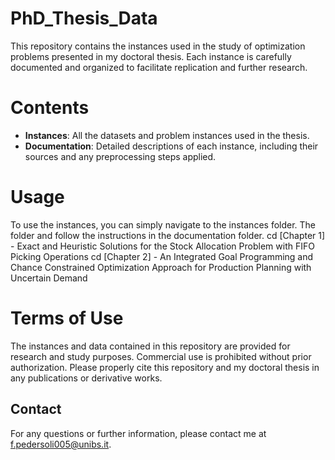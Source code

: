 

# PhD_Thesis_Data
This repository contains the instances used in the study of optimization problems presented in my doctoral thesis. Each instance is carefully documented and organized to facilitate replication and further research.

# Contents
- **Instances**: All the datasets and problem instances used in the thesis.
- **Documentation**: Detailed descriptions of each instance, including their sources and any preprocessing steps applied.

# Usage
To use the instances, you can simply navigate to the instances folder. The folder
and follow the instructions in the documentation folder.
cd [Chapter 1] - Exact and Heuristic Solutions for the Stock Allocation Problem with FIFO Picking Operations
cd [Chapter 2] - An Integrated Goal Programming and Chance Constrained Optimization Approach for Production Planning with Uncertain Demand

# Terms of Use
The instances and data contained in this repository are provided for research and study purposes.
Commercial use is prohibited without prior authorization.
Please properly cite this repository and my doctoral thesis in any publications or derivative works.

## Contact
For any questions or further information, please contact me at f.pedersoli005@unibs.it.


